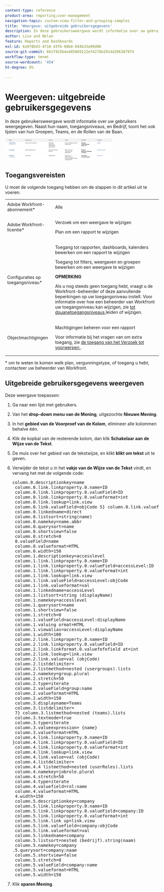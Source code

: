 ```yaml
---
content-type: reference
product-area: reporting;user-management
navigation-topic: custom-view-filter-and-grouping-samples
title: 'Weergave: uitgebreide gebruikersgegevens'
description: In deze gebruikersweergave wordt informatie over uw gebruikers weergegeven. Naast hun naam, toegangsniveaus, en Bedrijf, toont het ook lijsten van hun Groepen, Teams, en de Rollen van de Baan.
author: Lisa and Nolan
feature: Reports and Dashboards
exl-id: 6a978b43-4718-43fb-80b8-844b35e09d06
source-git-commit: 661f925b4e485069122ef4278b2914d206387974
workflow-type: tm+mt
source-wordcount: '454'
ht-degree: 0%

---
```


# Weergeven: uitgebreide gebruikersgegevens

In deze gebruikersweergave wordt informatie over uw gebruikers weergegeven. Naast hun naam, toegangsniveaus, en Bedrijf, toont het ook lijsten van hun Groepen, Teams, en de Rollen van de Baan.

![ extended_user_view.png ](assets/expanded-user-view-350x75.png)

## Toegangsvereisten

U moet de volgende toegang hebben om de stappen in dit artikel uit te voeren:

<table style="table-layout:auto"> 
 <col> 
 <col> 
 <tbody> 
  <tr> 
   <td role="rowheader">Adobe Workfront-abonnement*</td> 
   <td> <p>Alle</p> </td> 
  </tr> 
  <tr> 
   <td role="rowheader">Adobe Workfront-licentie*</td> 
   <td> <p>Verzoek om een weergave te wijzigen </p>
   <p>Plan om een rapport te wijzigen</p> </td> 
  </tr> 
  <tr> 
   <td role="rowheader">Configuraties op toegangsniveau*</td> 
   <td> <p>Toegang tot rapporten, dashboards, kalenders bewerken om een rapport te wijzigen</p> <p>Toegang tot filters, weergaven en groepen bewerken om een weergave te wijzigen</p> <p><b>OPMERKING</b>

Als u nog steeds geen toegang hebt, vraagt u de Workfront-beheerder of deze aanvullende beperkingen op uw toegangsniveau instelt. Voor informatie over hoe een beheerder van Workfront uw toegangsniveau kan wijzigen, zie <a href="../../../administration-and-setup/add-users/configure-and-grant-access/create-modify-access-levels.md" class="MCXref xref"> tot douanetoegangsniveaus </a> leiden of wijzigen.</p> </td>
</tr> 
  <tr> 
   <td role="rowheader">Objectmachtigingen</td> 
   <td> <p>Machtigingen beheren voor een rapport</p> <p>Voor informatie bij het vragen van om extra toegang, zie <a href="../../../workfront-basics/grant-and-request-access-to-objects/request-access.md" class="MCXref xref"> de toegang van het Verzoek tot voorwerpen </a>.</p> </td> 
  </tr> 
 </tbody> 
</table>

&#42; om te weten te komen welk plan, vergunningstype, of toegang u hebt, contacteer uw beheerder van Workfront.

## Uitgebreide gebruikersgegevens weergeven

Deze weergave toepassen:

1. Ga naar een lijst met gebruikers.
1. Van het **drop-down menu van de Mening**, uitgezochte **Nieuwe Mening**.

1. In het **gebied van de Voorproef van de Kolom**, elimineer alle kolommen behalve één.
1. Klik de kopbal van de resterende kolom, dan klik **Schakelaar aan de Wijze van de Tekst**.
1. De muis over het gebied van de tekstwijze, en klikt **klikt om tekst** uit te geven.
1. Verwijder de tekst u in het **vakje van de Wijze van de Tekst** vindt, en vervang het met de volgende code:

   <!--
   <MadCap:conditionalText data-mc-conditions="QuicksilverOrClassic.Draft mode">
   (NOTE: extra tag here that adds extra spaces in Preview)
   </MadCap:conditionalText>
   -->

   <pre>column.0.descriptionkey=name <br> column.0.link.linkproperty.0.name=ID <br> column.0.link.linkproperty.0.valueField=ID <br> column.0.link.linkproperty.0.valueformat=int <br> column.0.link.lookup=link.view <br> column.0.link.valueField=objCode 5} column.0.link.valueformat=val <br> column.0.linkedname=direct <br> column.0.listsort=string(name) <br> column.0.namekey=name.abbr <br> column.0.querysort=name <br> column.0.shortview=false <br> column.0.stretch=0 <br> 0.valueField=name <br> column.0.valueformat=HTML <br> column.0.width=150 <br> column.1.descriptionkey=accesslevel <br> column.1.link.linkproperty.0.name=ID <br> column.1.link.linkproperty.0.valueField=accessLevel:ID <br> column.1.link.linkproperty.0.valueformat=int <br> column.1.link.lookup=link.view <br> column.1.link.valueField=accessLevel:objCode <br> column.1.link.valueformat=val <br> column.1.linkedname=accessLevel <br> column.1.listsort=string (displayName) <br> column.1.namekey=accesslevel <br> column.1.querysort=name <br> column.1.shortview=false <br> column.1.stretch=0 <br> column.1.valueField=accessLevel:displayName <br> column.1.valuing ormat=HTML <br> column.1.viewalias=accessLevel:displayName <br> column.1.width=100 <br> column.2.link.linkproperty.0.name=ID <br> column.2.link.linkproperty.0.valueField=ID <br> column.2.link.linkformat.0.valuefefefield at=int <br> column.2.link.lookup=link.view <br> column.2.link.value=val (objCode) <br> column.2.listdelimiter= <br> column.2.listmethod=nested (usergroups).lists <br> column.2.namekey=group.plural <br> column.2.stretch=50 <br> column.2.type=iterate <br> column.2.valueField=group:name <br> column.2.valueformat=HTML <br> column.2.width=150 <br> column.3.displayname=Teams <br> column.3.listdelimiter= <br> 7} column.3.listmethod=nested (teams).lists <br> column.3.textmode=true <br> column.3.type=iterate <br> column.3.valueexpression= {name} <br> column.3.valueformat=HTML <br> column.4.link.linkproperty.0.name=ID <br>}column.4.link.linkproperty.0.valueField=ID <br> column.4.link.linkproperty.0.valueformat=int <br> column.4.link.lookup=link.view <br> column.4.link.value=val (objCode) <br> column.4.listdelimiter= <br> column.4.4 listmethod=nested (userRoles).lists <br> column.4.namekey=jobrole.plural <br> column.4.stretch=50 <br> column.4.type=iterate <br> column.4.valuefield=rol:name <br> column.4.valueformat=HTML <br> 4.width=150 <br> column.5.descriptionkey=company <br> column.5.link.linkproperty.0.name=ID <br> column.5.link.linkproperty.0.valueField=company:ID <br> column.5.link.linkproperty.0.valueformat=int <br> column.5.link.link up=link.view <br> column.5.link.valuefield=company:objCode <br> column.5.link.valueformat=val <br> column.5.linkedname=company <br> column.5.listsort=nested (bedrijf).string(naam) <br> column.5.namekey=company <br>.5.querysort=company:naam <br> column.5.shortview=false <br> column.5.stretch=0 <br> column.5.valueField=company:name <br> column.5.valueformat=HTML <br> column.5.width=150<br></pre>

1. Klik **sparen Mening**.
